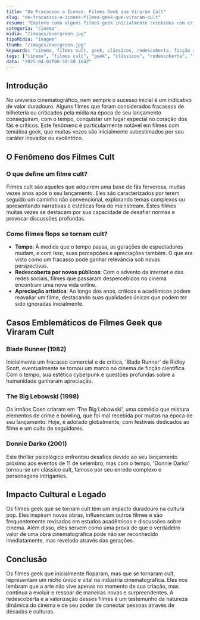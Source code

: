 ```yaml
---
title: "De Fracassos a Ícones: Filmes Geek que Viraram Cult"
slug: "de-fracassos-a-icones-filmes-geek-que-viraram-cult"
resumo: "Explore como alguns filmes geek inicialmente recebidos com críticas negativas e baixa bilheteria transformaram-se em clássicos cultuados com o tempo. Este artigo desvenda a jornada dessas obras peculiares, desde o lançamento até o reconhecimento tardio no mundo cinematográfico."
categoria: "Cinema"
midia: "/images/evergreen.jpg"
tipoMidia: "imagem"
thumb: "/images/evergreen.jpg"
keywords: "cinema, filmes cult, geek, clássicos, redescoberta, ficção científica, cinema geek, fracassos"
tags: ["cinema", "filmes cult", "geek", "clássicos", "redescoberta", "ficção científica", "cinema geek", "fracassos"]
data: "2025-04-02T00:59:59.164Z"
---
```


## Introdução
No universo cinematográfico, nem sempre o sucesso inicial é um indicativo de valor duradouro. Alguns filmes que foram considerados fracassos de bilheteria ou criticados pela mídia na época de seu lançamento conseguiram, com o tempo, conquistar um lugar especial no coração dos fãs e críticos. Este fenômeno é particularmente notável em filmes com temática geek, que muitas vezes são inicialmente subestimados por seu caráter inovador ou excêntrico.

## O Fenômeno dos Filmes Cult
### O que define um filme cult?
Filmes cult são aqueles que adquirem uma base de fãs fervorosa, muitas vezes anos após o seu lançamento. Eles são caracterizados por terem seguido um caminho não convencional, explorando temas complexos ou apresentando narrativas e estéticas fora do mainstream. Estes filmes muitas vezes se destacam por sua capacidade de desafiar normas e provocar discussões profundas.

### Como filmes flops se tornam cult?
- **Tempo**: À medida que o tempo passa, as gerações de espectadores mudam, e com isso, suas percepções e apreciações também. O que era visto como um fracasso pode ganhar relevância sob novas perspectivas.
- **Redescoberta por novos públicos**: Com o advento da internet e das redes sociais, filmes que passaram despercebidos no cinema encontram uma nova vida online.
- **Apreciação artística**: Ao longo dos anos, críticos e acadêmicos podem reavaliar um filme, destacando suas qualidades únicas que podem ter sido ignoradas inicialmente.

## Casos Emblemáticos de Filmes Geek que Viraram Cult
### Blade Runner (1982)
Inicialmente um fracasso comercial e de crítica, 'Blade Runner' de Ridley Scott, eventualmente se tornou um marco no cinema de ficção científica. Com o tempo, sua estética cyberpunk e questões profundas sobre a humanidade ganharam apreciação.

### The Big Lebowski (1998)
Os irmãos Coen criaram em 'The Big Lebowski', uma comédia que mistura elementos de crime e bowling, que foi mal recebida por muitos na época de seu lançamento. Hoje, é adorado globalmente, com festivais dedicados ao filme e um culto de seguidores.

### Donnie Darko (2001)
Este thriller psicológico enfrentou desafios devido ao seu lançamento próximo aos eventos de 11 de setembro, mas com o tempo, 'Donnie Darko' tornou-se um clássico cult, famoso por seu enredo complexo e personagens intrigantes.

## Impacto Cultural e Legado
Os filmes geek que se tornam cult têm um impacto duradouro na cultura pop. Eles inspiram novas obras, influenciam outros filmes e são frequentemente revisados em estudos acadêmicos e discussões sobre cinema. Além disso, eles servem como uma prova de que o verdadeiro valor de uma obra cinematográfica pode não ser reconhecido imediatamente, mas revelado através das gerações.

## Conclusão
Os filmes geek que inicialmente floparam, mas que se tornaram cult, representam um nicho único e vital na indústria cinematográfica. Eles nos lembram que a arte não vive apenas no momento de sua criação, mas continua a evoluir e ressoar de maneiras novas e surpreendentes. A redescoberta e a valorização desses filmes é um testemunho da natureza dinâmica do cinema e de seu poder de conectar pessoas através de décadas e culturas.